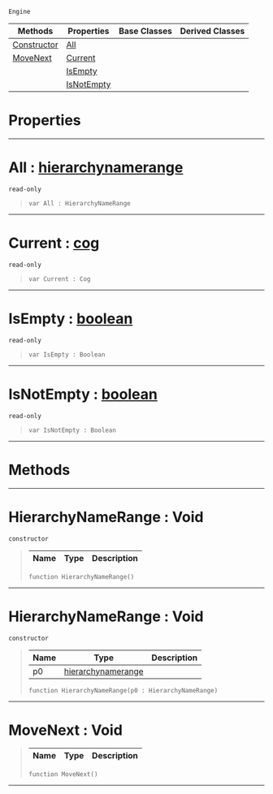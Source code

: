  `Engine`

|Methods|Properties|Base Classes|Derived Classes|
|---|---|---|---|
|[ Constructor](https://github.com/zeroengineteam/ZeroDocs/code_reference/class_reference/hierarchynamerange.markdown#hierarchynamerange-void)|[ All](https://github.com/zeroengineteam/ZeroDocs/code_reference/class_reference/hierarchynamerange.markdown#all-zero-engine-document)| | |
|[ MoveNext](https://github.com/zeroengineteam/ZeroDocs/code_reference/class_reference/hierarchynamerange.markdown#movenext-void)|[ Current](https://github.com/zeroengineteam/ZeroDocs/code_reference/class_reference/hierarchynamerange.markdown#current-zero-engine-docu)| | |
| |[ IsEmpty](https://github.com/zeroengineteam/ZeroDocs/code_reference/class_reference/hierarchynamerange.markdown#isempty-zero-engine-docu)| | |
| |[ IsNotEmpty](https://github.com/zeroengineteam/ZeroDocs/code_reference/class_reference/hierarchynamerange.markdown#isnotempty-zero-engine-d)| | |


 #  Properties


---  
 #  All : [hierarchynamerange](https://github.com/zeroengineteam/ZeroDocs/code_reference/class_reference/hierarchynamerange.markdown)

 `read-only`

> 
> ``` lang=cpp, name=Zilch
> var All : HierarchyNameRange


---  
 #  Current : [cog](https://github.com/zeroengineteam/ZeroDocs/code_reference/class_reference/cog.markdown)

 `read-only`

> 
> ``` lang=cpp, name=Zilch
> var Current : Cog


---  
 #  IsEmpty : [boolean](https://github.com/zeroengineteam/ZeroDocs/code_reference/zilch_base_types/boolean.markdown)

 `read-only`

> 
> ``` lang=cpp, name=Zilch
> var IsEmpty : Boolean


---  
 #  IsNotEmpty : [boolean](https://github.com/zeroengineteam/ZeroDocs/code_reference/zilch_base_types/boolean.markdown)

 `read-only`

> 
> ``` lang=cpp, name=Zilch
> var IsNotEmpty : Boolean


---  
 #  Methods


---  
 #  HierarchyNameRange : Void

 `constructor`

> 
> |Name|Type|Description|
> |---|---|---|
> ``` lang=cpp, name=Zilch
> function HierarchyNameRange()
> ``` 


---  
 #  HierarchyNameRange : Void

 `constructor`

> 
> |Name|Type|Description|
> |---|---|---|
> |p0|[hierarchynamerange](https://github.com/zeroengineteam/ZeroDocs/code_reference/class_reference/hierarchynamerange.markdown)| |
> ``` lang=cpp, name=Zilch
> function HierarchyNameRange(p0 : HierarchyNameRange)
> ``` 


---  
 #  MoveNext : Void

> 
> |Name|Type|Description|
> |---|---|---|
> ``` lang=cpp, name=Zilch
> function MoveNext()
> ``` 


---  
 

 